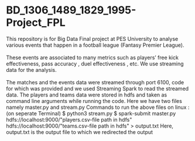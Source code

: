 # BD_1306_1489_1829_1995-Project_FPL

This repository is for Big Data Final project at PES University to analyse various events that happen in a football league (Fantasy Premier League).<br></br>
These events are associated to many metrics such as players’ free kick effectiveness, pass accuracy , duel effectiveness , etc. We use streaming data for the analysis.<br></br>
The matches and the events data were streamed through port 6100, code for which was provided and we used Streaming Spark to read the streamed data.
The players and teams data were stored in hdfs and taken as command line arguments while running the code. 
Here we have two files namely master.py and stream.py
Commands to run the above files on linux :(on seperate Terminal)
$ python3 stream.py
$ spark-submit master.py hdfs://localhost:9000/"players.csv-file path in hdfs" hdfs://localhost:9000/"teams.csv-file path in hdfs" > output.txt
Here, output.txt is the output file to which we redirected the output
